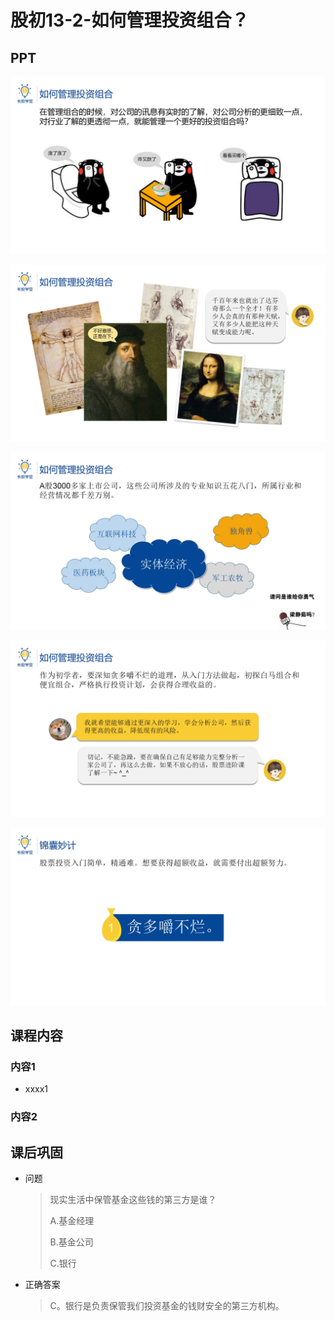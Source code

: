# 股初13-2-如何管理投资组合？

## PPT

![课程ppt](assets/13-2-1.jpeg)

![课程ppt](assets/13-2-2.jpeg)

![课程ppt](assets/13-2-3.jpeg)

![课程ppt](assets/13-2-4.jpeg)

![课程ppt](assets/13-2-5.jpeg)

## 课程内容

### 内容1

- xxxx1

  > 

### 内容2

## 课后巩固

- 问题

  > 现实生活中保管基金这些钱的第三方是谁？
  >
  > A.基金经理
  >
  > B.基金公司
  >
  > C.银行

- 正确答案

  > C。银行是负责保管我们投资基金的钱财安全的第三方机构。
